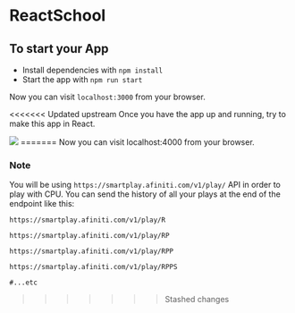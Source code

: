 # ReactSchool

## To start your App

* Install dependencies with `npm install`
* Start the app with `npm run start`

Now you can visit `localhost:3000` from your browser.

<<<<<<< Updated upstream
Once you have the app up and running, try to make this app in React.

<img src="mocks/final.png"/>
=======
Now you can visit localhost:4000 from your browser.

### Note
You will be using `https://smartplay.afiniti.com/v1/play/` API in order to play with CPU.
You can send the history of all your plays at the end of the endpoint like this:

```
https://smartplay.afiniti.com/v1/play/R

https://smartplay.afiniti.com/v1/play/RP

https://smartplay.afiniti.com/v1/play/RPP

https://smartplay.afiniti.com/v1/play/RPPS

#...etc
```
>>>>>>> Stashed changes
